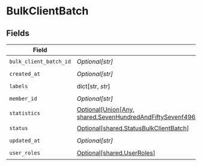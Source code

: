 # BulkClientBatch


## Fields

| Field                                                                                                                                                                       | Type                                                                                                                                                                        | Required                                                                                                                                                                    | Description                                                                                                                                                                 |
| --------------------------------------------------------------------------------------------------------------------------------------------------------------------------- | --------------------------------------------------------------------------------------------------------------------------------------------------------------------------- | --------------------------------------------------------------------------------------------------------------------------------------------------------------------------- | --------------------------------------------------------------------------------------------------------------------------------------------------------------------------- |
| `bulk_client_batch_id`                                                                                                                                                      | *Optional[str]*                                                                                                                                                             | :heavy_check_mark:                                                                                                                                                          | N/A                                                                                                                                                                         |
| `created_at`                                                                                                                                                                | *Optional[str]*                                                                                                                                                             | :heavy_check_mark:                                                                                                                                                          | N/A                                                                                                                                                                         |
| `labels`                                                                                                                                                                    | dict[str, *str*]                                                                                                                                                            | :heavy_check_mark:                                                                                                                                                          | N/A                                                                                                                                                                         |
| `member_id`                                                                                                                                                                 | *Optional[str]*                                                                                                                                                             | :heavy_check_mark:                                                                                                                                                          | N/A                                                                                                                                                                         |
| `statistics`                                                                                                                                                                | [Optional[Union[Any, shared.SevenHundredAndFiftySevenf4961b94334fd41cedc27262be7b14583377703cda6490b996969bd4e66c2]]](undefined/models/shared/bulkclientbatchstatistics.md) | :heavy_minus_sign:                                                                                                                                                          | N/A                                                                                                                                                                         |
| `status`                                                                                                                                                                    | [Optional[shared.StatusBulkClientBatch]](undefined/models/shared/statusbulkclientbatch.md)                                                                                  | :heavy_check_mark:                                                                                                                                                          | N/A                                                                                                                                                                         |
| `updated_at`                                                                                                                                                                | *Optional[str]*                                                                                                                                                             | :heavy_check_mark:                                                                                                                                                          | N/A                                                                                                                                                                         |
| `user_roles`                                                                                                                                                                | [Optional[shared.UserRoles]](undefined/models/shared/userroles.md)                                                                                                          | :heavy_check_mark:                                                                                                                                                          | N/A                                                                                                                                                                         |